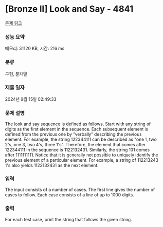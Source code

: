# [Bronze II] Look and Say - 4841 

[문제 링크](https://www.acmicpc.net/problem/4841) 

### 성능 요약

메모리: 31120 KB, 시간: 216 ms

### 분류

구현, 문자열

### 제출 일자

2024년 9월 15일 02:49:33

### 문제 설명

<p>The look and say sequence is defined as follows. Start with any string of digits as the first element in the sequence. Each subsequent element is defined from the previous one by "verbally" describing the previous element. For example, the string 122344111 can be described as "one 1, two 2's, one 3, two 4's, three 1's". Therefore, the element that comes after 122344111 in the sequence is 1122132431. Similarly, the string 101 comes after 1111111111. Notice that it is generally not possible to uniquely identify the previous element of a particular element. For example, a string of 112213243 1's also yields 1122132431 as the next element.</p>

### 입력 

 <p>The input consists of a number of cases. The first line gives the number of cases to follow. Each case consists of a line of up to 1000 digits.</p>

### 출력 

 <p>For each test case, print the string that follows the given string.</p>

